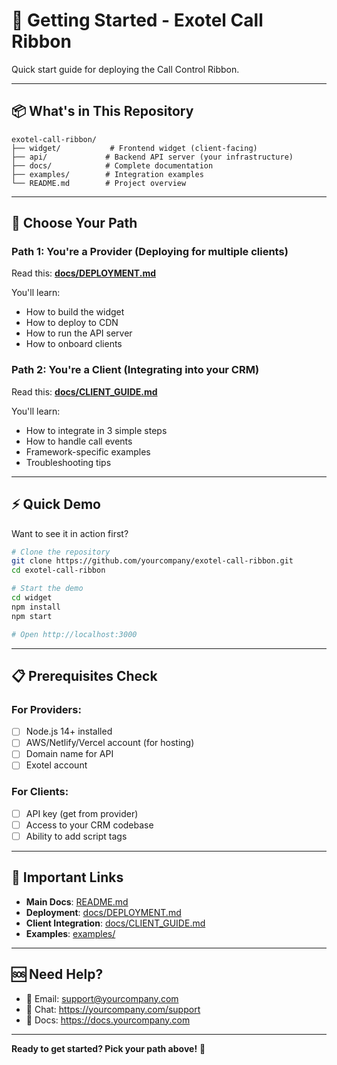 # 🚀 Getting Started - Exotel Call Ribbon

Quick start guide for deploying the Call Control Ribbon.

---

## 📦 What's in This Repository

```
exotel-call-ribbon/
├── widget/           # Frontend widget (client-facing)
├── api/             # Backend API server (your infrastructure)
├── docs/            # Complete documentation
├── examples/        # Integration examples
└── README.md        # Project overview
```

---

## 🎯 Choose Your Path

### **Path 1: You're a Provider** (Deploying for multiple clients)

Read this: **[docs/DEPLOYMENT.md](docs/DEPLOYMENT.md)**

You'll learn:
- How to build the widget
- How to deploy to CDN
- How to run the API server
- How to onboard clients

### **Path 2: You're a Client** (Integrating into your CRM)

Read this: **[docs/CLIENT_GUIDE.md](docs/CLIENT_GUIDE.md)**

You'll learn:
- How to integrate in 3 simple steps
- How to handle call events
- Framework-specific examples
- Troubleshooting tips

---

## ⚡ Quick Demo

Want to see it in action first?

```bash
# Clone the repository
git clone https://github.com/yourcompany/exotel-call-ribbon.git
cd exotel-call-ribbon

# Start the demo
cd widget
npm install
npm start

# Open http://localhost:3000
```

---

## 📋 Prerequisites Check

### **For Providers:**
- [ ] Node.js 14+ installed
- [ ] AWS/Netlify/Vercel account (for hosting)
- [ ] Domain name for API
- [ ] Exotel account

### **For Clients:**
- [ ] API key (get from provider)
- [ ] Access to your CRM codebase
- [ ] Ability to add script tags

---

## 🔗 Important Links

- **Main Docs**: [README.md](README.md)
- **Deployment**: [docs/DEPLOYMENT.md](docs/DEPLOYMENT.md)
- **Client Integration**: [docs/CLIENT_GUIDE.md](docs/CLIENT_GUIDE.md)
- **Examples**: [examples/](examples/)

---

## 🆘 Need Help?

- 📧 Email: support@yourcompany.com
- 💬 Chat: https://yourcompany.com/support
- 📖 Docs: https://docs.yourcompany.com

---

**Ready to get started? Pick your path above!** 🚀


